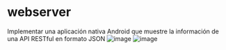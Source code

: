 # webserver
Implementar una aplicación nativa Android que muestre la información de una API RESTful en formato JSON 
![image](https://github.com/emilymirand/webserver/assets/125322859/e68a9c49-4368-4d74-a99b-27d96e71818c)
![image](https://github.com/emilymirand/webserver/assets/125322859/085eda7c-fa19-4887-81bc-ccb5370f347d)

